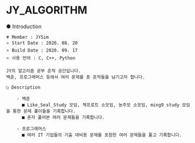 # JY_ALGORITHM

● Introduction

    💗 Member : JYSim
    ⭐ Start Date : 2020. 08. 20
    ⭐ Build Date : 2020. 09. 17
    ⭐ 사용 언어 : C, C++, Python
    
    JY의 알고리즘 공부 흔적 공간입니다.
    백준, 프로그래머스 등에서 여러 문제를 푼 흔적들을 남기고자 합니다.
    
    ○ Description
    
        - 백준
          ■ Like_Seal_Study 모임, 잭프로트 소모임, 농주모 소모임, ming9 study 모임을 통한 문제 풀이들을 기록합니다.
          ■ 혼자 풀어본 여러 문제들을 기록합니다.
          
        - 프로그래머스
          ■ 여러 IT 기업들의 기출 대비용 문제를 포함한 여러 문제들을 풀고 기록합니다.
